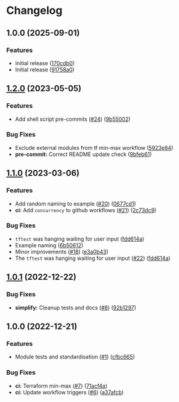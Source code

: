 # Changelog

## 1.0.0 (2025-09-01)


### Features

* Initial release ([170cdb0](https://github.com/cloudandthings/terraform-aws-s3-inventory/commit/170cdb0dad51ed194088aa67cee347bfc0e01b93))
* Initial release ([91758a0](https://github.com/cloudandthings/terraform-aws-s3-inventory/commit/91758a00dd106b59db52314bb4abb603ac4a33b9))

## [1.2.0](https://github.com/cloudandthings/terraform-aws-template/compare/v1.1.0...v1.2.0) (2023-05-05)


### Features

* Add shell script pre-commits ([#24](https://github.com/cloudandthings/terraform-aws-template/issues/24)) ([9b55002](https://github.com/cloudandthings/terraform-aws-template/commit/9b55002520bf0757470f90a2ff694ddca5581bc7))


### Bug Fixes

* Exclude external modules from tf min-max workflow ([5923e84](https://github.com/cloudandthings/terraform-aws-template/commit/5923e842eb639b1d58abf200f22ec04b9d6e0108))
* **pre-commit:** Correct README update check ([9bfeb61](https://github.com/cloudandthings/terraform-aws-template/commit/9bfeb613cc9f83f4f4f88ae1f558b14237f3b37b))

## [1.1.0](https://github.com/cloudandthings/terraform-aws-template/compare/v1.0.1...v1.1.0) (2023-03-06)


### Features

* Add random naming to example ([#20](https://github.com/cloudandthings/terraform-aws-template/issues/20)) ([0677cd1](https://github.com/cloudandthings/terraform-aws-template/commit/0677cd149337082923186ad40292baacba038224))
* **ci:** Add `concurrency` to github workflows ([#21](https://github.com/cloudandthings/terraform-aws-template/issues/21)) ([2c73dc9](https://github.com/cloudandthings/terraform-aws-template/commit/2c73dc9d52482d027ae6a47f4f6397e3c1b70faa))


### Bug Fixes

* `tftest` was hanging waiting for user input ([fdd614a](https://github.com/cloudandthings/terraform-aws-template/commit/fdd614aa8dc10377e4470a907ca365d56af767f3))
* Example naming ([6b50612](https://github.com/cloudandthings/terraform-aws-template/commit/6b5061244fce9baa83003eb40003543fdf4f8475))
* Minor improvements ([#18](https://github.com/cloudandthings/terraform-aws-template/issues/18)) ([e3a0b43](https://github.com/cloudandthings/terraform-aws-template/commit/e3a0b4387d99da6f7495d3fa053603467c37320d))
* The `tftest` was hanging waiting for user input ([#22](https://github.com/cloudandthings/terraform-aws-template/issues/22)) ([fdd614a](https://github.com/cloudandthings/terraform-aws-template/commit/fdd614aa8dc10377e4470a907ca365d56af767f3))

## [1.0.1](https://github.com/cloudandthings/terraform-aws-template/compare/v1.0.0...v1.0.1) (2022-12-22)


### Bug Fixes

* **simplify:** Cleanup tests and docs ([#8](https://github.com/cloudandthings/terraform-aws-template/issues/8)) ([92b1297](https://github.com/cloudandthings/terraform-aws-template/commit/92b1297fe8f9f202ba6fc80875f4f64c090c32e1))

## 1.0.0 (2022-12-21)


### Features

* Module tests and standardisation  ([#1](https://github.com/cloudandthings/terraform-aws-template/issues/1)) ([cfbc665](https://github.com/cloudandthings/terraform-aws-template/commit/cfbc6653f103118764e99bc98a0f70ea42098338))


### Bug Fixes

* **ci:** Terraform min-max ([#7](https://github.com/cloudandthings/terraform-aws-template/issues/7)) ([71acf4a](https://github.com/cloudandthings/terraform-aws-template/commit/71acf4a932b5a210217279265bc707e29711620d))
* **ci:** Update workflow triggers ([#6](https://github.com/cloudandthings/terraform-aws-template/issues/6)) ([a37afcb](https://github.com/cloudandthings/terraform-aws-template/commit/a37afcbaa54e3c6918d5206694844eb25f87930c))
